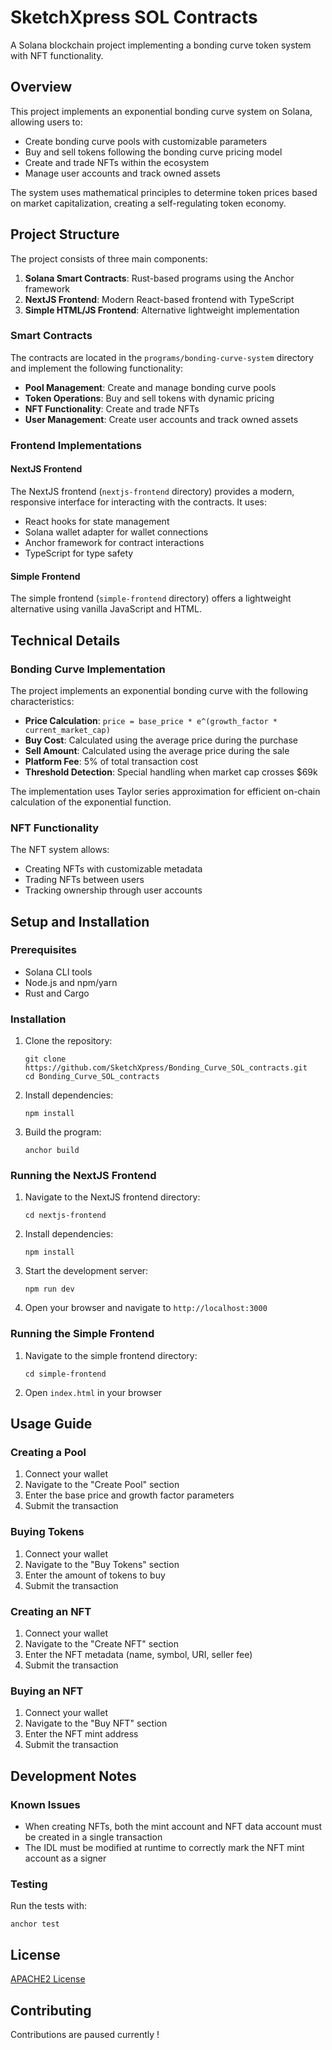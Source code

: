 # SketchXpress SOL Contracts

A Solana blockchain project implementing a bonding curve token system with NFT functionality.

## Overview

This project implements an exponential bonding curve system on Solana, allowing users to:

- Create bonding curve pools with customizable parameters
- Buy and sell tokens following the bonding curve pricing model
- Create and trade NFTs within the ecosystem
- Manage user accounts and track owned assets

The system uses mathematical principles to determine token prices based on market capitalization, creating a self-regulating token economy.

## Project Structure

The project consists of three main components:

1. **Solana Smart Contracts**: Rust-based programs using the Anchor framework
2. **NextJS Frontend**: Modern React-based frontend with TypeScript
3. **Simple HTML/JS Frontend**: Alternative lightweight implementation

### Smart Contracts

The contracts are located in the `programs/bonding-curve-system` directory and implement the following functionality:

- **Pool Management**: Create and manage bonding curve pools
- **Token Operations**: Buy and sell tokens with dynamic pricing
- **NFT Functionality**: Create and trade NFTs
- **User Management**: Create user accounts and track owned assets

### Frontend Implementations

#### NextJS Frontend

The NextJS frontend (`nextjs-frontend` directory) provides a modern, responsive interface for interacting with the contracts. It uses:

- React hooks for state management
- Solana wallet adapter for wallet connections
- Anchor framework for contract interactions
- TypeScript for type safety

#### Simple Frontend

The simple frontend (`simple-frontend` directory) offers a lightweight alternative using vanilla JavaScript and HTML.

## Technical Details

### Bonding Curve Implementation

The project implements an exponential bonding curve with the following characteristics:

- **Price Calculation**: `price = base_price * e^(growth_factor * current_market_cap)`
- **Buy Cost**: Calculated using the average price during the purchase
- **Sell Amount**: Calculated using the average price during the sale
- **Platform Fee**: 5% of total transaction cost
- **Threshold Detection**: Special handling when market cap crosses $69k

The implementation uses Taylor series approximation for efficient on-chain calculation of the exponential function.

### NFT Functionality

The NFT system allows:

- Creating NFTs with customizable metadata
- Trading NFTs between users
- Tracking ownership through user accounts

## Setup and Installation

### Prerequisites

- Solana CLI tools
- Node.js and npm/yarn
- Rust and Cargo

### Installation

1. Clone the repository:

   ```
   git clone https://github.com/SketchXpress/Bonding_Curve_SOL_contracts.git
   cd Bonding_Curve_SOL_contracts
   ```

2. Install dependencies:

   ```
   npm install
   ```

3. Build the program:
   ```
   anchor build
   ```

### Running the NextJS Frontend

1. Navigate to the NextJS frontend directory:

   ```
   cd nextjs-frontend
   ```

2. Install dependencies:

   ```
   npm install
   ```

3. Start the development server:

   ```
   npm run dev
   ```

4. Open your browser and navigate to `http://localhost:3000`

### Running the Simple Frontend

1. Navigate to the simple frontend directory:

   ```
   cd simple-frontend
   ```

2. Open `index.html` in your browser

## Usage Guide

### Creating a Pool

1. Connect your wallet
2. Navigate to the "Create Pool" section
3. Enter the base price and growth factor parameters
4. Submit the transaction

### Buying Tokens

1. Connect your wallet
2. Navigate to the "Buy Tokens" section
3. Enter the amount of tokens to buy
4. Submit the transaction

### Creating an NFT

1. Connect your wallet
2. Navigate to the "Create NFT" section
3. Enter the NFT metadata (name, symbol, URI, seller fee)
4. Submit the transaction

### Buying an NFT

1. Connect your wallet
2. Navigate to the "Buy NFT" section
3. Enter the NFT mint address
4. Submit the transaction

## Development Notes

### Known Issues

- When creating NFTs, both the mint account and NFT data account must be created in a single transaction
- The IDL must be modified at runtime to correctly mark the NFT mint account as a signer

### Testing

Run the tests with:

```
anchor test
```

## License

[APACHE2 License](LICENSE)

## Contributing

Contributions are paused currently !
